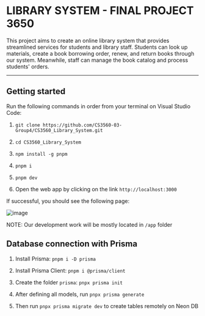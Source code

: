 # LIBRARY SYSTEM - FINAL PROJECT 3650

This project aims to create an online library system that provides streamlined services for students and library staff. Students can look up materials, create a book borrowing order, renew, and return books through our system. Meanwhile, staff can manage the book catalog and process students' orders.

---

## Getting started

Run the following commands in order from your terminal on Visual Studio Code:

1. `git clone https://github.com/CS3560-03-Group4/CS3560_Library_System.git`

2. `cd CS3560_Library_System`

3. `npm install -g pnpm`

4. `pnpm i`

5. `pnpm dev`

6. Open the web app by clicking on the link `http://localhost:3000`

If successful, you should see the following page:

![image](https://github.com/user-attachments/assets/357f8486-cd30-475d-a284-701b7d1bffb7)


NOTE: Our development work will be mostly located in `/app` folder

## Database connection with Prisma

1. Install Prisma: `pnpm i -D prisma`

2. Install Prisma Client: `pnpm i @prisma/client`

3. Create the folder `prisma`: `pnpx prisma init`

4. After defining all models, run `pnpx prisma generate`

5. Then run `pnpx prisma migrate dev` to create tables remotely on Neon DB
